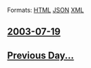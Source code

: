 
Formats: [HTML](2003/07/19/index.html)  [JSON](2003/07/19/index.json)  [XML](2003/07/19/index.xml)  

## [2003-07-19](/news/2003/07/19/index.md)

## [Previous Day...](/news/2003/07/18/index.md)

